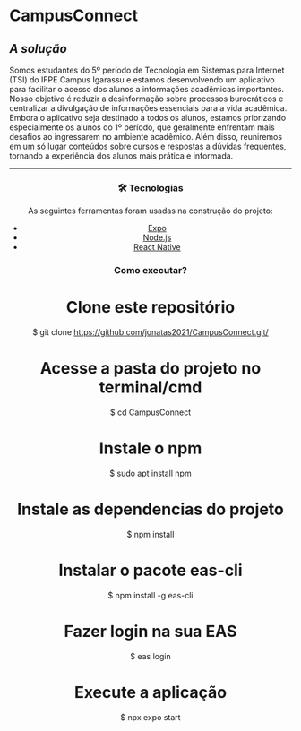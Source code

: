 # CampusConnect

## ***A solução***

</center>


Somos estudantes do 5º período de Tecnologia em Sistemas para Internet (TSI) do IFPE Campus Igarassu e estamos desenvolvendo um aplicativo para facilitar o acesso dos alunos a informações acadêmicas importantes. Nosso objetivo é reduzir a desinformação sobre processos burocráticos e centralizar a divulgação de informações essenciais para a vida acadêmica. Embora o aplicativo seja destinado a todos os alunos, estamos priorizando especialmente os alunos do 1º período, que geralmente enfrentam mais desafios ao ingressarem no ambiente acadêmico. Além disso, reuniremos em um só lugar conteúdos sobre cursos e respostas a dúvidas frequentes, tornando a experiência dos alunos mais prática e informada.

----------

<center>



### 🛠 Tecnologias

As seguintes ferramentas foram usadas na construção do projeto:

- [Expo](<https://expo.io/>)
- [Node.js](<https://nodejs.org/en/>)
- [React Native](<https://reactnative.dev/>)

### Como executar?

# Clone este repositório
$ git clone <https://github.com/jonatas2021/CampusConnect.git/>

# Acesse a pasta do projeto no terminal/cmd
$ cd CampusConnect

# Instale o npm
$ sudo apt install npm

# Instale as dependencias do projeto
$ npm install

# Instalar o pacote eas-cli
$ npm install -g eas-cli

# Fazer login na sua EAS
$ eas login

# Execute a aplicação
$ npx expo start
